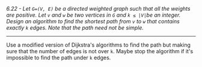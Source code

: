 *6.22 - Let `G=(V, E)` be a directed weighted graph such that all the weights are positive. Let `v` and `w` be two vertices in `G` and `k ≤ |V|`be an integer. Design an algorithm to find the shortest path from `v` to `w` that contains exactly `k` edges. Note that the path need not be simple.*
***
Use a modified version of Dijkstra's algorithms to find the path but making sure that the number of edges is not over `k`. Maybe stop the algorithm if it's impossible to find the path under `k` edges.

